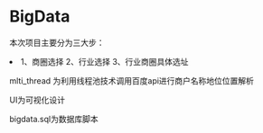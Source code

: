 # BigData
本次项目主要分为三大步：
<li><ui>1、商圈选择</ui>
<ui>2、行业选择</ui>
<ui>3、行业商圈具体选址</ui>
</li>
<p>mlti_thread 为利用线程池技术调用百度api进行商户名称地位位置解析</p>
<p>UI为可视化设计</p>
bigdata.sql为数据库脚本
